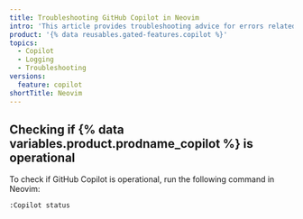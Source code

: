 ```yaml
---
title: Troubleshooting GitHub Copilot in Neovim
intro: 'This article provides troubleshooting advice for errors related to {% data variables.product.prodname_copilot%} in Neovim.'
product: '{% data reusables.gated-features.copilot %}'
topics:
  - Copilot
  - Logging
  - Troubleshooting
versions:
  feature: copilot
shortTitle: Neovim
---
```


## Checking if {% data variables.product.prodname_copilot %} is operational

To check if GitHub Copilot is operational, run the following command in Neovim:


    :Copilot status
